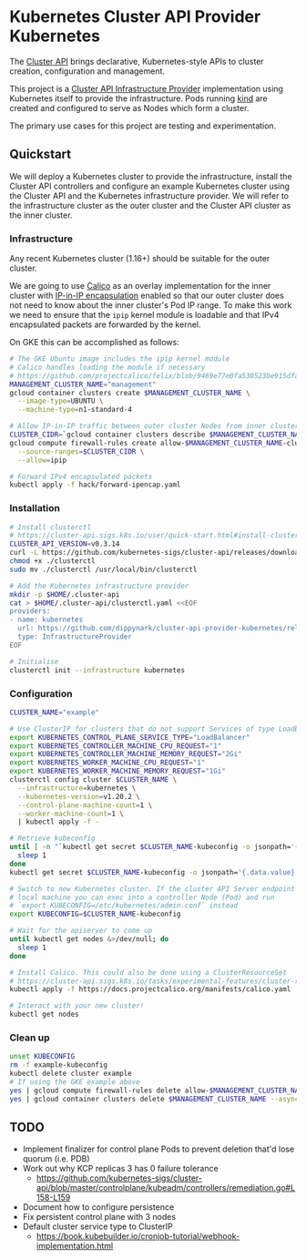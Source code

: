 # Kubernetes Cluster API Provider Kubernetes

The [Cluster API](https://github.com/kubernetes-sigs/cluster-api) brings declarative,
Kubernetes-style APIs to cluster creation, configuration and management.

This project is a [Cluster API Infrastructure
Provider](https://cluster-api.sigs.k8s.io/reference/providers.html#infrastructure) implementation
using Kubernetes itself to provide the infrastructure. Pods running
[kind](https://github.com/kubernetes-sigs/kind) are created and configured to serve as Nodes which
form a cluster.

The primary use cases for this project are testing and experimentation.

## Quickstart

We will deploy a Kubernetes cluster to provide the infrastructure, install the Cluster API
controllers and configure an example Kubernetes cluster using the Cluster API and the Kubernetes
infrastructure provider. We will refer to the infrastructure cluster as the outer cluster and the
Cluster API cluster as the inner cluster.

### Infrastructure

Any recent Kubernetes cluster (1.16+) should be suitable for the outer cluster.

We are going to use [Calico](https://docs.projectcalico.org/v3.11/getting-started/kubernetes/) as an
overlay implementation for the inner cluster with [IP-in-IP
encapsulation](https://docs.projectcalico.org/v3.11/getting-started/kubernetes/installation/config-options#configuring-ip-in-ip)
enabled so that our outer cluster does not need to know about the inner cluster's Pod IP range. To
make this work we need to ensure that the `ipip` kernel module is loadable and that IPv4
encapsulated packets are forwarded by the kernel.

On GKE this can be accomplished as follows:

```sh
# The GKE Ubuntu image includes the ipip kernel module
# Calico handles loading the module if necessary
# https://github.com/projectcalico/felix/blob/9469e77e0fa530523be915dfaa69cc42d30b8317/dataplane/linux/ipip_mgr.go#L107-L110
MANAGEMENT_CLUSTER_NAME="management"
gcloud container clusters create $MANAGEMENT_CLUSTER_NAME \
  --image-type=UBUNTU \
  --machine-type=n1-standard-4

# Allow IP-in-IP traffic between outer cluster Nodes from inner cluster Pods
CLUSTER_CIDR=`gcloud container clusters describe $MANAGEMENT_CLUSTER_NAME --format="value(clusterIpv4Cidr)"`
gcloud compute firewall-rules create allow-$MANAGEMENT_CLUSTER_NAME-cluster-pods-ipip \
  --source-ranges=$CLUSTER_CIDR \
  --allow=ipip

# Forward IPv4 encapsulated packets
kubectl apply -f hack/forward-ipencap.yaml
```

### Installation

```sh
# Install clusterctl
# https://cluster-api.sigs.k8s.io/user/quick-start.html#install-clusterctl
CLUSTER_API_VERSION=v0.3.14
curl -L https://github.com/kubernetes-sigs/cluster-api/releases/download/$CLUSTER_API_VERSION/clusterctl-`uname -s  | tr '[:upper:]' '[:lower:]'`-amd64 -o clusterctl
chmod +x ./clusterctl
sudo mv ./clusterctl /usr/local/bin/clusterctl

# Add the Kubernetes infrastructure provider
mkdir -p $HOME/.cluster-api
cat > $HOME/.cluster-api/clusterctl.yaml <<EOF
providers:
- name: kubernetes
  url: https://github.com/dippynark/cluster-api-provider-kubernetes/releases/latest/infrastructure-components.yaml
  type: InfrastructureProvider
EOF

# Initialise
clusterctl init --infrastructure kubernetes
```

### Configuration

```sh
CLUSTER_NAME="example"

# Use ClusterIP for clusters that do not support Services of type LoadBalancer
export KUBERNETES_CONTROL_PLANE_SERVICE_TYPE="LoadBalancer"
export KUBERNETES_CONTROLLER_MACHINE_CPU_REQUEST="1"
export KUBERNETES_CONTROLLER_MACHINE_MEMORY_REQUEST="2Gi"
export KUBERNETES_WORKER_MACHINE_CPU_REQUEST="1"
export KUBERNETES_WORKER_MACHINE_MEMORY_REQUEST="1Gi"
clusterctl config cluster $CLUSTER_NAME \
  --infrastructure=kubernetes \
  --kubernetes-version=v1.20.2 \
  --control-plane-machine-count=1 \
  --worker-machine-count=1 \
  | kubectl apply -f -

# Retrieve kubeconfig
until [ -n "`kubectl get secret $CLUSTER_NAME-kubeconfig -o jsonpath='{.data.value}' 2>/dev/null`" ] ; do
  sleep 1
done
kubectl get secret $CLUSTER_NAME-kubeconfig -o jsonpath='{.data.value}' | base64 --decode > $CLUSTER_NAME-kubeconfig

# Switch to new Kubernetes cluster. If the cluster API Server endpoint is not reachable from your
# local machine you can exec into a controller Node (Pod) and run
# `export KUBECONFIG=/etc/kubernetes/admin.conf` instead
export KUBECONFIG=$CLUSTER_NAME-kubeconfig

# Wait for the apiserver to come up
until kubectl get nodes &>/dev/null; do
  sleep 1
done

# Install Calico. This could also be done using a ClusterResourceSet
# https://cluster-api.sigs.k8s.io/tasks/experimental-features/cluster-resource-set.html
kubectl apply -f https://docs.projectcalico.org/manifests/calico.yaml

# Interact with your new cluster!
kubectl get nodes
```

### Clean up

```sh
unset KUBECONFIG
rm -f example-kubeconfig
kubectl delete cluster example
# If using the GKE example above
yes | gcloud compute firewall-rules delete allow-$MANAGEMENT_CLUSTER_NAME-cluster-pods-ipip
yes | gcloud container clusters delete $MANAGEMENT_CLUSTER_NAME --async
```

## TODO

- Implement finalizer for control plane Pods to prevent deletion that'd lose quorum (i.e. PDB)
- Work out why KCP replicas 3 has 0 failure tolerance
  - https://github.com/kubernetes-sigs/cluster-api/blob/master/controlplane/kubeadm/controllers/remediation.go#L158-L159
- Document how to configure persistence
- Fix persistent control plane with 3 nodes
- Default cluster service type to ClusterIP
  - https://book.kubebuilder.io/cronjob-tutorial/webhook-implementation.html
